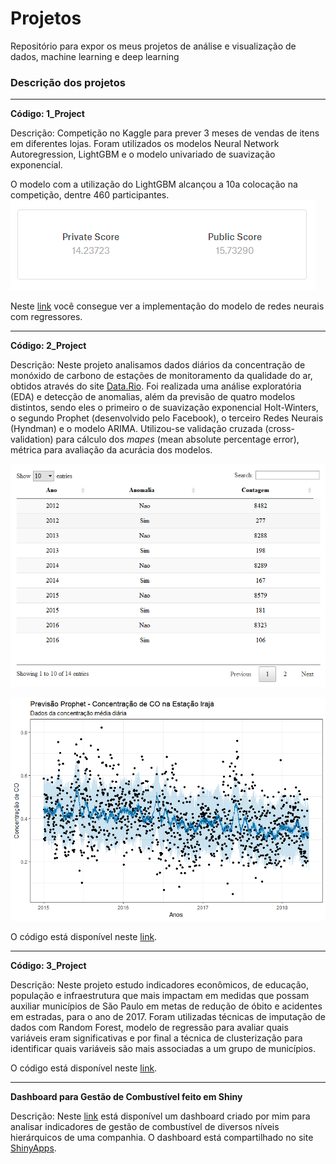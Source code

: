 # Projetos
Repositório para expor os meus projetos de análise e visualização de dados, machine learning e deep learning

### Descrição dos projetos

------------------------------
**<p>Código: 1_Project</p>**
Descrição: Competição no Kaggle para prever 3 meses de vendas de itens em diferentes lojas. Foram utilizados os modelos Neural Network Autoregression, LightGBM e o modelo univariado de suavização exponencial.

O modelo com a utilização do LightGBM alcançou a 10a colocação na competição, dentre 460 participantes.
![](https://github.com/guilhermeagsouza/ImagensTabelasDosProjetos/blob/master/kaggle_score.PNG)

Neste [link](https://www.kaggle.com/guilhermeagsouza/neural-network-autoregression-15-73290) você consegue ver a implementação do modelo de redes neurais com regressores. 

------------------------------
 **<p>Código: 2_Project</p>**
 Descrição: Neste projeto analisamos dados diários da concentração de monóxido de carbono de estações de monitoramento da qualidade do ar, obtidos através do site [Data.Rio](http://www.data.rio). Foi realizada uma análise exploratória (EDA) e detecção de anomalias, além da previsão de quatro modelos distintos, sendo eles o primeiro o de suavização exponencial Holt-Winters, o segundo Prophet (desenvolvido pelo Facebook), o terceiro Redes Neurais (Hyndman) e o modelo ARIMA. Utilizou-se validação cruzada (cross-validation) para cálculo dos *mapes* (mean absolute percentage error), métrica para avaliação da acurácia dos modelos. 
 
 ![](https://github.com/guilhermeagsouza/ImagensTabelasDosProjetos/blob/master/tabela_anomalia.png)
 
 ![](https://github.com/guilhermeagsouza/ImagensTabelasDosProjetos/blob/master/previsao_prophet.png)
 
 O código está disponível neste [link](https://github.com/guilhermeagsouza/Projetos/blob/master/2_Project.md).
 
 ------------------------------
 **<p>Código: 3_Project</p>**
Descrição: Neste projeto estudo indicadores econômicos, de educação, população e infraestrutura que mais impactam em medidas que possam auxiliar municípios de São Paulo em metas de redução de óbito e acidentes em estradas, para o ano de 2017. Foram utilizadas técnicas de imputação de dados com Random Forest, modelo de regressão para avaliar quais variáveis eram significativas e por final a técnica de clusterização para identificar quais variáveis são mais associadas a um grupo de municípios. 

 O código está disponível neste [link](https://github.com/guilhermeagsouza/Projetos/blob/master/3_Project.md).
 
 ------------------------------
**<p>Dashboard para Gestão de Combustível feito em Shiny</p>**
Descrição: Neste [link](https://guilhermeagsouza.shinyapps.io/gestao_combustivel_beta/) está disponível um dashboard criado por mim para analisar indicadores de gestão de combustível de diversos níveis hierárquicos de uma companhia. O dashboard está compartilhado no site [ShinyApps](https://www.shinyapps.io).
